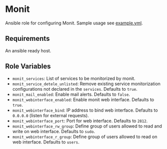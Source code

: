 Monit
========

Ansible role for configuring Monit. Sample usage see [example.yml](example.yml).

Requirements
------------

An ansible ready host.

Role Variables
--------------

* `monit_services`: List of services to be monitorized by monit.
* `monit_service_detele_unlisted`: Remove existing service monitorization configurations not declared in the `services`. Defaults to `true`.
* `monit_mail_enabled`: Enable mail alerts. Defaults to `false`.
* `monit_webinterface_enabled`: Enable monit web interface. Defaults to `true`.
* `monit_webinterface_bind`: IP address to bind web interface. Defaults to `0.0.0.0` (listen for external requests).
* `monit_webinterface_port`: Port for web interface. Defaults to `2812`.
* `monit_webinterface_rw_group`: Define group of users allowed to read and write on web interface. Defaults to `sudo`.
* `monit_webinterface_r_group`: Define group of users allowed to read on web interface. Defaults to `users`.

